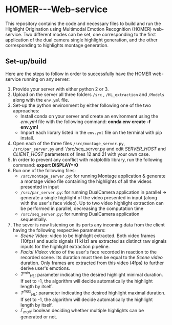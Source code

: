 # HOMER---Web-service

This repository contains the code and necessary files to build and run the Highlight Origination using Multimodal Emotion Recognition (HOMER) web-service. 
Two different modes can be set, one corresponding to the first application of the dual camera single highlight generation, and the other corresponding to highlights montage generation.

## Set-up/build

Here are the steps to follow in order to successfully have the HOMER web-service running on any server:
1. Provide your server with either python 2 or 3.
2. Upload on the server all three folders `/src` , `/HL_extraction` and `/Models` along with the `env.yml`  file.
3. Set-up the python environment by either following one of the two approaches:
	* Install conda on your server and create an environment using the *env.yml* file with the following command: **conda env create -f env.yml**
	* Import each library listed in the `env.yml` file on the terminal with pip install.
4. Open each of the three files `/src/montage_server.py`,  `/src/par_server.py` and  `/src/seq_server.py and edit *SERVER_HOST* and *CLIENT_HOST* parameters of lines 12 and 21 with your own case.
5. In order to prevent any conflict with matplotlib library, run the following command: **export DISPLAY=:0**
6. Run one of the following files:
	* `/src/montage_server.py`: for running Montage application &amp; generate a montage video file containing the highlights of all the videos presented in input
	* `/src/par_server.py`: for running DualCamera application in parallel -> generate a single highlight of the video presented in input (along with the user's face video). Up to two video highlight extraction can be performed in parallel, decreasing the computation time
	* `/src/seq_server.py`: for running DualCamera application sequentially.
7. The sever is now listening on its ports any incoming data from the client having the following respective parameters: 
	* *Scene Video*: video to be highlight extracted. Both video frames (10fps) and audio signals (1 kHz) are extracted as distinct raw signals inputs for the highlight extraction pipeline.
	* *Facial Video*: video of the user's face recorded in reaction to the recorded scene. Its duration must then be equal to the *Scene video* duration. Only frames are extracted from this video (4fps) to further derive user's emotions.
	* *T<sup>min</sup><sub>HL</sub>*: parameter indicating the desired highlight minimal duration. If set to -1, the algorithm will decide automatically the highlight length by itself.
	* *T<sup>max</sup><sub>HL</sub>*: parameter indicating the desired highlight maximal duration. If set to -1, the algorithm will decide automatically the highlight length by itself.
	* *&Gamma;<sub>mult</sub>*: boolean deciding whether multiple highlights can be generated or not.

